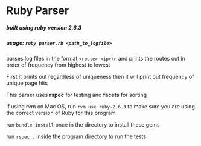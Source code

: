 # Ruby Parser

##### built using ruby version 2.6.3

##### usage: `ruby parser.rb <path_to_logfile>`
parses log files in the format `<route> <ip>\n`
and prints the routes out in order of frequency from highest to lowest

First it prints out regardless of uniqueness then it will print out frequency of unique page hits

This parser uses **rspec** for testing and **facets** for sorting

if using rvm on Mac OS, run `rvm use ruby-2.6.3` to make sure you are using the correct version of Ruby for this program

run `bundle install` once in the directory to install these gems

run `rspec .` inside the program directory to run the tests